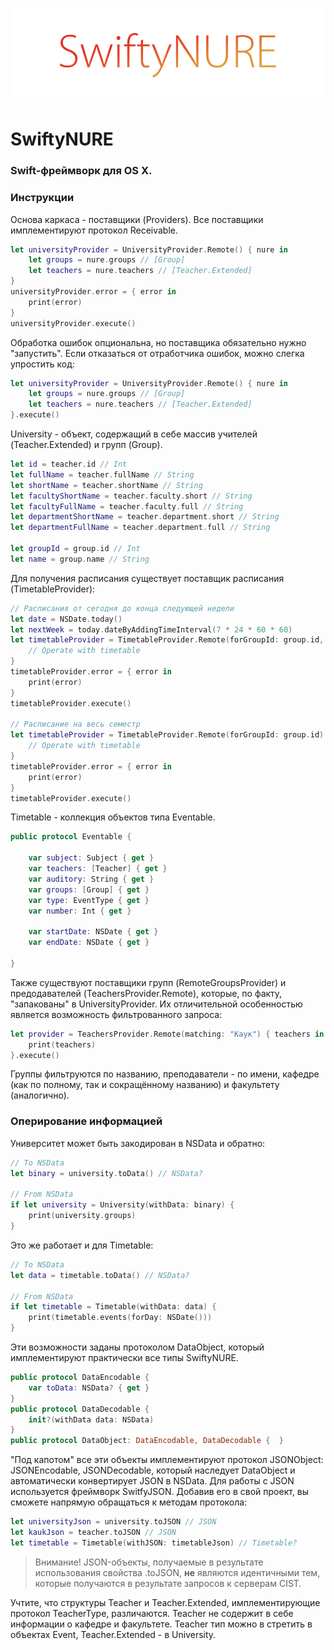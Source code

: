 ![SwiftyNURE](/SwiftyNURELogo.jpg)
# SwiftyNURE #
### Swift-фреймворк для OS X. ###

### Инструкции ###
Основа каркаса - поставщики (Providers). Все поставщики имплементируют протокол Receivable.

```swift
let universityProvider = UniversityProvider.Remote() { nure in
	let groups = nure.groups // [Group]
	let teachers = nure.teachers // [Teacher.Extended]
}
universityProvider.error = { error in
	print(error)
}
universityProvider.execute()
```
Обработка ошибок опциональна, но поставщика обязательно нужно "запустить". Если отказаться от отработчика ошибок, можно слегка упростить код:

```swift
let universityProvider = UniversityProvider.Remote() { nure in
	let groups = nure.groups // [Group]
	let teachers = nure.teachers // [Teacher.Extended]
}.execute()
```
University - объект, содержащий в себе массив учителей (Teacher.Extended) и групп (Group).

```swift
let id = teacher.id // Int
let fullName = teacher.fullName // String
let shortName = teacher.shortName // String
let facultyShortName = teacher.faculty.short // String
let facultyFullName = teacher.faculty.full // String
let departmentShortName = teacher.department.short // String
let departmentFullName = teacher.department.full // String

let groupId = group.id // Int
let name = group.name // String
```
Для получения расписания существует поставщик расписания (TimetableProvider):

```swift
// Расписания от сегодня до конца следующей недели
let date = NSDate.today()
let nextWeek = today.dateByAddingTimeInterval(7 * 24 * 60 * 60)
let timetableProvider = TimetableProvider.Remote(forGroupId: group.id, fromDate: today, toDate: nextWeek) { timetable in
	// Operate with timetable
}
timetableProvider.error = { error in
	print(error)
}
timetableProvider.execute()

// Расписание на весь семестр
let timetableProvider = TimetableProvider.Remote(forGroupId: group.id) { timetable in
	// Operate with timetable
}
timetableProvider.error = { error in
	print(error)
}
timetableProvider.execute()
```
Timetable - коллекция объектов типа Eventable.

```swift
public protocol Eventable {
    
    var subject: Subject { get }
    var teachers: [Teacher] { get }
    var auditory: String { get }
    var groups: [Group] { get }
    var type: EventType { get }
    var number: Int { get }
    
    var startDate: NSDate { get }
    var endDate: NSDate { get }
    
}
```
Также существуют поставщики групп (RemoteGroupsProvider) и предодавателей (TeachersProvider.Remote), которые, по факту, "запакованы" в UniversityProvider. Их отличительной особенностью является возможность фильтрованного запроса:
```swift
let provider = TeachersProvider.Remote(matching: "Каук") { teachers in
    print(teachers)
}.execute()
```
Группы фильтруются по названию, преподаватели - по имени, кафедре (как по полному, так и сокращённому названию) и факультету (аналогично).

### Оперирование информацией ###
Университет может быть закодирован в NSData и обратно:

```swift
// To NSData
let binary = university.toData() // NSData?

// From NSData
if let university = University(withData: binary) {
	print(university.groups)
}
```
Это же работает и для Timetable:
```swift
// To NSData
let data = timetable.toData() // NSData?

// From NSData
if let timetable = Timetable(withData: data) {
    print(timetable.events(forDay: NSDate()))
}
```
Эти возможности заданы протоколом DataObject, который имплементируют практически все типы SwiftyNURE.
```swift
public protocol DataEncodable {
    var toData: NSData? { get }
}
public protocol DataDecodable {
    init?(withData data: NSData)
}
public protocol DataObject: DataEncodable, DataDecodable {  }
```
"Под капотом" все эти объекты имплементируют протокол JSONObject: JSONEncodable, JSONDecodable, который наследует DataObject и автоматически конвертирует JSON в NSData. Для работы с JSON используется фреймворк SwitfyJSON. Добавив его в свой проект, вы сможете напрямую обращаться к методам протокола:
```swift
let universityJson = university.toJSON // JSON
let kaukJson = teacher.toJSON // JSON
let timetable = Timetable(withJSON: timetableJson) // Timetable?
```
> Внимание! JSON-объекты, получаемые в результате использования свойства .toJSON, **не** являются идентичными тем, которые получаются в результате запросов к серверам CIST.

Учтите, что структуры Teacher и Teacher.Extended, имплементирующие протокол TeacherType, различаются. Teacher не содержит в себе информации о кафедре и факультете. Teacher тип можно в стретить в объектах Event, Teacher.Extended - в University.
